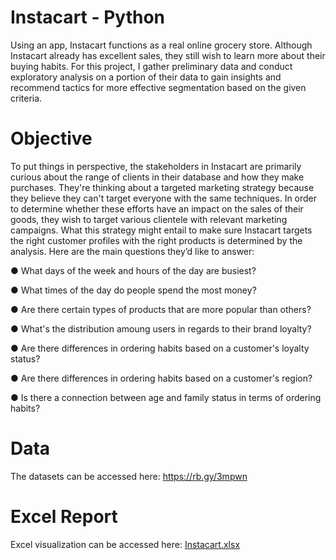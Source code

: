# Instacart - Python

Using an app, Instacart functions as a real online grocery store. Although Instacart already has excellent sales, they still wish to learn more about their buying habits. For this project, I gather preliminary data and conduct exploratory analysis on a portion of their data to gain insights and recommend tactics for more effective segmentation based on the given criteria.

# Objective

To put things in perspective, the stakeholders in Instacart are primarily curious about the range of clients in their database and how they make purchases. They're thinking about a targeted marketing strategy because they believe they can't target everyone with the same techniques. In order to determine whether these efforts have an impact on the sales of their goods, they wish to target various clientele with relevant marketing campaigns. What this strategy might entail to make sure Instacart targets the right customer profiles with the right products is determined by the analysis. Here are the main questions they’d like to answer:

● What days of the week and hours of the day are busiest?

● What times of the day do people spend the most money?

● Are there certain types of products that are more popular than others?

● What's the distribution amoung users in regards to their brand loyalty?

● Are there differences in ordering habits based on a customer's loyalty status?

● Are there differences in ordering habits based on a customer's region? 

● Is there a connection between age and family status in terms of ordering habits?

# Data

The datasets can be accessed here: https://rb.gy/3mpwn

# Excel Report

Excel visualization can be accessed here: [Instacart.xlsx](https://github.com/sirbentleyheir/Instacart/files/13196447/Instacart.xlsx)


